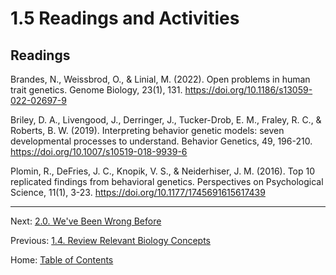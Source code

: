 # 1.5 Readings and Activities

## Readings

Brandes, N., Weissbrod, O., & Linial, M. (2022). Open problems in human trait genetics. Genome Biology, 23(1), 131. https://doi.org/10.1186/s13059-022-02697-9

Briley, D. A., Livengood, J., Derringer, J., Tucker-Drob, E. M., Fraley, R. C., & Roberts, B. W. (2019). Interpreting behavior genetic models: seven developmental processes to understand. Behavior Genetics, 49, 196-210. https://doi.org/10.1007/s10519-018-9939-6

Plomin, R., DeFries, J. C., Knopik, V. S., & Neiderhiser, J. M. (2016). Top 10 replicated findings from behavioral genetics. Perspectives on Psychological Science, 11(1), 3-23. https://doi.org/10.1177/1745691615617439

------

Next: [2.0. We've Been Wrong Before](../ch02/2.0_weve_been_wrong_before.md)

Previous: [1.4. Review Relevant Biology Concepts](1.4_review_relevant_biology_concepts.md)

Home: [Table of Contents](../index.md)
